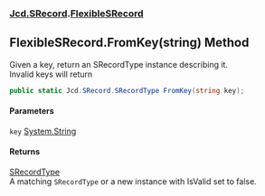 ### [Jcd.SRecord](Jcd.SRecord.md 'Jcd.SRecord').[FlexibleSRecord](Jcd.SRecord.FlexibleSRecord.md 'Jcd.SRecord.FlexibleSRecord')

## FlexibleSRecord.FromKey(string) Method

Given a key, return an SRecordType instance describing it.  
Invalid keys will return

```csharp
public static Jcd.SRecord.SRecordType FromKey(string key);
```
#### Parameters

<a name='Jcd.SRecord.FlexibleSRecord.FromKey(string).key'></a>

`key` [System.String](https://docs.microsoft.com/en-us/dotnet/api/System.String 'System.String')

#### Returns
[SRecordType](Jcd.SRecord.SRecordType.md 'Jcd.SRecord.SRecordType')  
A matching `SRecordType` or a new instance with IsValid set to false.